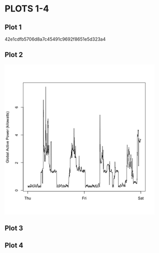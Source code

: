 # PLOTS 1-4

## Plot  1  

42e1cdfb5706d8a7c45491c9692f8651e5d323a4


## Plot  2

![plot of chunk unnamed-chunk-2](plot_1-4_png/plot2.png)

## Plot  3  




## Plot  4
